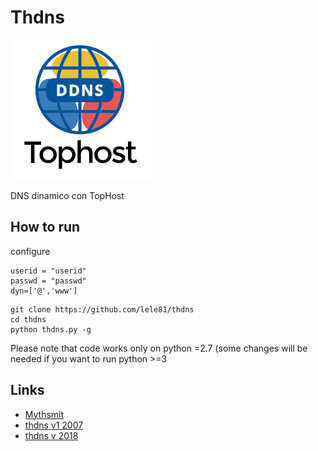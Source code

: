 Thdns
===
![alt text](https://raw.githubusercontent.com/Lele81/thdns/master/DDNSTophost.png)

DNS dinamico con TopHost


How to run
---

configure

```
userid = "userid"
passwd = "passwd"
dyn=['@','www']
```
```
git clone https://github.com/lele81/thdns
cd thdns
python thdns.py -g
```

Please note that code works only on python =2.7 (some changes will be needed if you
want to run python >=3

Links
---

- [Mythsmit](https://danielepaganelli.wordpress.com/2007/11/29/dns-dinamico-con-tophost/)
- [thdns v1 2007](https://bitbucket.org/mythsmith/thdns)
- [thdns v 2018](https://github.com/gdelpuente/thdns)
